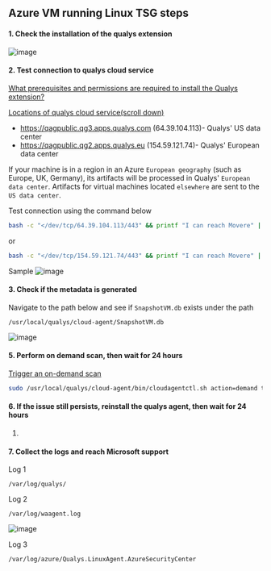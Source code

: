 ## Azure VM running Linux TSG steps
#### 1. Check the installation of the qualys extension
![image](https://user-images.githubusercontent.com/96930989/212520057-bd6a74e7-319e-4d40-97a7-8b542bd3c2ac.png)

#### 2. Test connection to qualys cloud service
[What prerequisites and permissions are required to install the Qualys extension?](https://learn.microsoft.com/en-us/azure/defender-for-cloud/deploy-vulnerability-assessment-vm#what-prerequisites-and-permissions-are-required-to-install-the-qualys-extension)

[Locations of qualys cloud service(scroll down)](https://learn.microsoft.com/en-us/azure/defender-for-cloud/deploy-vulnerability-assessment-vm#deploy-the-integrated-scanner-to-your-azure-and-hybrid-machines)
* https://qagpublic.qg3.apps.qualys.com (64.39.104.113)- Qualys' US data center
* https://qagpublic.qg2.apps.qualys.eu (154.59.121.74)- Qualys' European data center

If your machine is in a region in an Azure `European geography` (such as Europe, UK, Germany), its artifacts will be processed in Qualys' `European data center`.
Artifacts for virtual machines located `elsewhere` are sent to the `US data center`.

Test connection using the command below
```sh
bash -c "</dev/tcp/64.39.104.113/443" && printf "I can reach Movere" || printf "Failure"
```
or
```sh
bash -c "</dev/tcp/154.59.121.74/443" && printf "I can reach Movere" || printf "Failure"
```
Sample
![image](https://user-images.githubusercontent.com/96930989/212526343-36a31837-7f75-421f-a156-7b9fc4a9d94b.png)

#### 3. Check if the metadata is generated
Navigate to the path below and see if `SnapshotVM.db` exists under the path
```
/usr/local/qualys/cloud-agent/SnapshotVM.db
```
![image](https://user-images.githubusercontent.com/96930989/212463514-a666a0cd-8b79-448c-ae3e-27ae47d67960.png)

#### 5. Perform on demand scan, then wait for 24 hours
[Trigger an on-demand scan](https://learn.microsoft.com/en-us/azure/defender-for-cloud/deploy-vulnerability-assessment-vm#trigger-an-on-demand-scan)
```sh
sudo /usr/local/qualys/cloud-agent/bin/cloudagentctl.sh action=demand type=vm
```
#### 6. If the issue still persists, reinstall the qualys agent, then wait for 24 hours
1. 


#### 7. Collect the logs and reach Microsoft support
Log 1 
```
/var/log/qualys/
```

Log 2
```
/var/log/waagent.log
```
![image](https://user-images.githubusercontent.com/96930989/212526500-19897544-b9f0-405a-865d-b71712cce4fc.png)

Log 3
```
/var/log/azure/Qualys.LinuxAgent.AzureSecurityCenter
```
